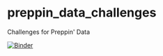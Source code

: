 # preppin_data_challenges
Challenges for Preppin' Data

[![Binder](https://mybinder.org/badge_logo.svg)](https://mybinder.org/v2/gh/jas0123uah/preppin_data_challenges/HEAD)
